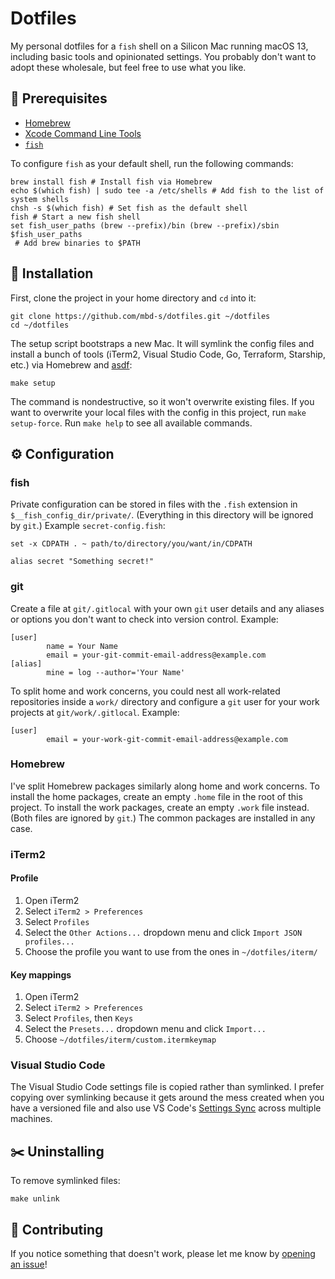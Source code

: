 # Dotfiles

My personal dotfiles for a `fish` shell on a Silicon Mac running macOS 13, including basic tools and
opinionated settings. You probably don't want to adopt these wholesale, but feel free to use what
you like.

## 🧭 Prerequisites

- [Homebrew](https://brew.sh/)
- [Xcode Command Line Tools](https://mac.install.guide/commandlinetools/index.html)
- [`fish`](https://fishshell.com/)

To configure `fish` as your default shell, run the following commands:

```shell
brew install fish # Install fish via Homebrew
echo $(which fish) | sudo tee -a /etc/shells # Add fish to the list of system shells
chsh -s $(which fish) # Set fish as the default shell
fish # Start a new fish shell
set fish_user_paths (brew --prefix)/bin (brew --prefix)/sbin $fish_user_paths
 # Add brew binaries to $PATH
```

## 🔌 Installation

First, clone the project in your home directory and `cd` into it:

```shell
git clone https://github.com/mbd-s/dotfiles.git ~/dotfiles
cd ~/dotfiles
```

The setup script bootstraps a new Mac. It will symlink the config files and install a bunch of tools
(iTerm2, Visual Studio Code, Go, Terraform, Starship, etc.) via Homebrew and
[asdf](https://github.com/asdf-vm/asdf):

```shell
make setup
```

The command is nondestructive, so it won't overwrite existing files. If you want to overwrite your
local files with the config in this project, run `make setup-force`. Run `make help` to see all
available commands.

## ⚙️ Configuration

### fish

Private configuration can be stored in files with the `.fish` extension in `$__fish_config_dir/private/`.
(Everything in this directory will be ignored by `git`.) Example `secret-config.fish`:

```shell
set -x CDPATH . ~ path/to/directory/you/want/in/CDPATH

alias secret "Something secret!"
```

### git

Create a file at `git/.gitlocal` with your own `git` user details and any aliases or options you
don't want to check into version control. Example:

```
[user]
        name = Your Name
        email = your-git-commit-email-address@example.com
[alias]
        mine = log --author='Your Name'
```

To split home and work concerns, you could nest all work-related repositories inside a `work/`
directory and configure a `git` user for your work projects at `git/work/.gitlocal`. Example:

```
[user]
        email = your-work-git-commit-email-address@example.com
```

### Homebrew

I've split Homebrew packages similarly along home and work concerns. To install the home packages,
create an empty `.home` file in the root of this project. To install the work packages, create an
empty `.work` file instead. (Both files are ignored by `git`.) The common packages are installed in
any case.

### iTerm2

#### Profile

1. Open iTerm2
2. Select `iTerm2 > Preferences`
3. Select `Profiles`
4. Select the `Other Actions...` dropdown menu and click `Import JSON profiles...`
5. Choose the profile you want to use from the ones in `~/dotfiles/iterm/`

#### Key mappings

1. Open iTerm2
2. Select `iTerm2 > Preferences`
3. Select `Profiles`, then `Keys`
4. Select the `Presets...` dropdown menu and click `Import...`
5. Choose `~/dotfiles/iterm/custom.itermkeymap`

### Visual Studio Code

The Visual Studio Code settings file is copied rather than symlinked. I prefer copying over
symlinking because it gets around the mess created when you have a versioned file and also use VS
Code's [Settings Sync](https://code.visualstudio.com/docs/editor/settings-sync) across multiple
machines.

## ✂️ Uninstalling

To remove symlinked files:

```shell
make unlink
```

## 🦀 Contributing

If you notice something that doesn't work, please let me know by
[opening an issue](https://github.com/mbd-s/dotfiles/issues/new/choose)!
